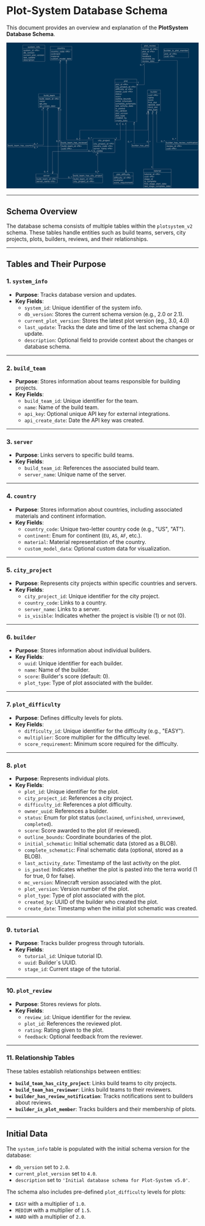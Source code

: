 # Plot-System Database Schema

This document provides an overview and explanation of the **PlotSystem Database Schema**.

![logical-db.png](logical-db.png)

---

## Schema Overview

The database schema consists of multiple tables within the `plotsystem_v2` schema. These tables handle entities such as
build teams, servers, city projects, plots, builders, reviews, and their relationships.

---

## Tables and Their Purpose

### 1. `system_info`
- **Purpose**: Tracks database version and updates.
- **Key Fields**:
  - `system_id`: Unique identifier of the system info. 
  - `db_version`: Stores the current schema version (e.g., 2.0 or 2.1).
  - `current_plot_version`: Stores the latest plot version (eg., 3.0, 4.0)
  - `last_update`: Tracks the date and time of the last schema change or update.
  - `description`: Optional field to provide context about the changes or database schema.

---

### 2. `build_team`
- **Purpose**: Stores information about teams responsible for building projects.
- **Key Fields**:
  - `build_team_id`: Unique identifier for the team.
  - `name`: Name of the build team.
  - `api_key`: Optional unique API key for external integrations.
  - `api_create_date`: Date the API key was created.

---

### 3. `server`
- **Purpose**: Links servers to specific build teams.
- **Key Fields**:
  - `build_team_id`: References the associated build team.
  - `server_name`: Unique name of the server.

---

### 4. `country`
- **Purpose**: Stores information about countries, including associated materials and continent information.
- **Key Fields**:
  - `country_code`: Unique two-letter country code (e.g., "US", "AT").
  - `continent`: Enum for continent (`EU`, `AS`, `AF`, etc.).
  - `material`: Material representation of the country.
  - `custom_model_data`: Optional custom data for visualization.

---

### 5. `city_project`
- **Purpose**: Represents city projects within specific countries and servers.
- **Key Fields**:
  - `city_project_id`: Unique identifier for the city project.
  - `country_code`: Links to a country.
  - `server_name`: Links to a server.
  - `is_visible`: Indicates whether the project is visible (1) or not (0).

---

### 6. `builder`
- **Purpose**: Stores information about individual builders.
- **Key Fields**:
  - `uuid`: Unique identifier for each builder.
  - `name`: Name of the builder.
  - `score`: Builder's score (default: 0).
  - `plot_type`: Type of plot associated with the builder.

---

### 7. `plot_difficulty`
- **Purpose**: Defines difficulty levels for plots.
- **Key Fields**:
  - `difficulty_id`: Unique identifier for the difficulty (e.g., "EASY").
  - `multiplier`: Score multiplier for the difficulty level.
  - `score_requirement`: Minimum score required for the difficulty.

---

### 8. `plot`
- **Purpose**: Represents individual plots.
- **Key Fields**:
  - `plot_id`: Unique identifier for the plot.
  - `city_project_id`: References a city project.
  - `difficulty_id`: References a plot difficulty.
  - `owner_uuid`: References a builder.
  - `status`: Enum for plot status (`unclaimed`, `unfinished`, `unreviewed`, `completed`).
  - `score`: Score awarded to the plot (if reviewed).
  - `outline_bounds`: Coordinate boundaries of the plot.
  - `initial_schematic`: Initial schematic data (stored as a BLOB).
  - `complete_schematic`: Final schematic data (optional, stored as a BLOB).
  - `last_activity_date`: Timestamp of the last activity on the plot.
  - `is_pasted`: Indicates whether the plot is pasted into the terra world (1 for true, 0 for false).
  - `mc_version`: Minecraft version associated with the plot.
  - `plot_version`: Version number of the plot.
  - `plot_type`: Type of plot associated with the plot.
  - `created_by`: UUID of the builder who created the plot.
  - `create_date`: Timestamp when the initial plot schematic was created.

---

### 9. `tutorial`
- **Purpose**: Tracks builder progress through tutorials.
- **Key Fields**:
  - `tutorial_id`: Unique tutorial ID.
  - `uuid`: Builder`s UUID.
  - `stage_id`: Current stage of the tutorial.

---

### 10. `plot_review`
- **Purpose**: Stores reviews for plots.
- **Key Fields**:
  - `review_id`: Unique identifier for the review.
  - `plot_id`: References the reviewed plot.
  - `rating`: Rating given to the plot.
  - `feedback`: Optional feedback from the reviewer.

---

### 11. Relationship Tables
These tables establish relationships between entities:
- **`build_team_has_city_project`**: Links build teams to city projects.
- **`build_team_has_reviewer`**: Links build teams to their reviewers.
- **`builder_has_review_notification`**: Tracks notifications sent to builders about reviews.
- **`builder_is_plot_member`**: Tracks builders and their membership of plots.

---

## Initial Data
The `system_info` table is populated with the initial schema version for the database:  
- `db_version` set to `2.0`.  
- `current_plot_version` set to `4.0`.
- `description` set to `'Initial database schema for Plot-System v5.0'`.

The schema also includes pre-defined `plot_difficulty` levels for plots:
- `EASY` with a multiplier of `1.0`.
- `MEDIUM` with a multiplier of `1.5`.
- `HARD` with a multiplier of `2.0`.
